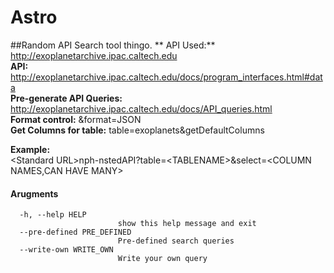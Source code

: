 # Astro
##Random API Search tool thingo. 
** API Used:** http://exoplanetarchive.ipac.caltech.edu<br>
**API:**                        http://exoplanetarchive.ipac.caltech.edu/docs/program_interfaces.html#data<br>
**Pre-generate API Queries:**   http://exoplanetarchive.ipac.caltech.edu/docs/API_queries.html<br>
**Format control:**             &format=JSON<br>
**Get Columns for table:**      table=exoplanets&getDefaultColumns<br>


**Example:<br>**
    \<Standard URL\>nph-nstedAPI?table=\<TABLENAME\>&select=\<COLUMN NAMES,CAN HAVE MANY\><br>
    
    
#### Arugments
```
  -h, --help HELP
            			show this help message and exit
  --pre-defined PRE_DEFINED
                        Pre-defined search queries
  --write-own WRITE_OWN
                        Write your own query
```
